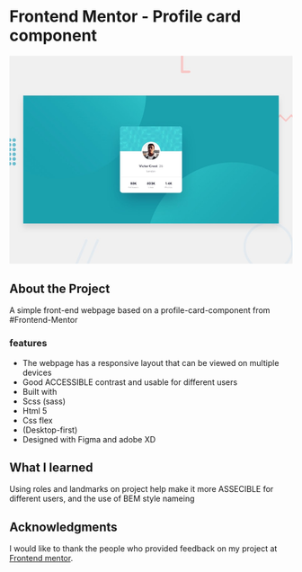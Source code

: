 # Frontend Mentor - Profile card component

![Design preview for the Profile card component coding challenge](./design/desktop-preview.jpg)

## About the Project
A simple front-end webpage based on a profile-card-component from #Frontend-Mentor

### features

* The webpage has a responsive layout that can be viewed on multiple devices
* Good ACCESSIBLE contrast and usable for different users
* Built with
* Scss (sass)
* Html 5
* Css flex
* (Desktop-first)
* Designed with Figma and adobe XD

## What I learned
Using roles and landmarks on project help make it more ASSECIBLE for different users, and the use of BEM style nameing

## Acknowledgments
I would like to thank the people who provided feedback on my project at [Frontend mentor](https://www.frontendmentor.io/solutions/frontend-mentor-profile-card-component-noKybq7OO).
